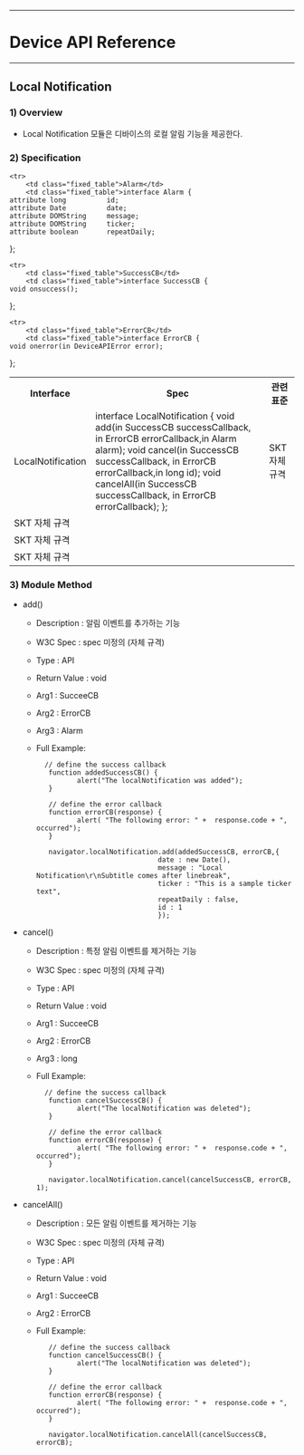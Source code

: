 <!--
{
	"id": 6519 ,
	
	"title": "Local Notification",
	"outline": "Local Notification 모듈은 디바이스의 로컬 알림 기능을 제공한다.",
	
	"tags" : ["runtime"],
	
	"order": [6, 5, 19],
	"thumbnail": "6.1.00.runtime_structure.png"
}
-->

----------

# Device API Reference 

----------

## Local Notification 

### 1) Overview

- Local Notification 모듈은 디바이스의 로컬 알림 기능을 제공한다.

### 2) Specification

<table class="table table-bordered">
	<tr>
		<th class="fixed_table">Interface</th>
		<th class="fixed_table">Spec</th>
		<th>관련 표준</th>
	</tr>
	<tr>
		<td class="fixed_table">LocalNotification</td>
		<td class="fixed_table">interface LocalNotification {
	void add(in SuccessCB successCallback, in ErrorCB errorCallback,in Alarm alarm);
	void cancel(in SuccessCB successCallback, in ErrorCB errorCallback,in long id);
	void cancelAll(in SuccessCB successCallback, in ErrorCB errorCallback); 
};
		</td>
		<td>SKT 자체 규격</td>
	</tr>

	<tr>
		<td class="fixed_table">Alarm</td>
		<td class="fixed_table">interface Alarm {
	attribute long          id;
	attribute Date          date;
	attribute DOMString     message;
	attribute DOMString     ticker;
	attribute boolean       repeatDaily;
};
		</td>
		<td>SKT 자체 규격</td>
	</tr>

	<tr>
		<td class="fixed_table">SuccessCB</td>
		<td class="fixed_table">interface SuccessCB {
	void onsuccess();
};
		</td>
		<td>SKT 자체 규격</td>
	</tr>

	<tr>
		<td class="fixed_table">ErrorCB</td>
		<td class="fixed_table">interface ErrorCB {
	void onerror(in DeviceAPIError error);
};
		</td>
		<td>SKT 자체 규격</td>
	</tr>

</table>

### 3) Module Method

- add()

	- Description : 알림 이벤트를 추가하는 기능
	- W3C Spec : spec 미정의 (자체 규격)
	- Type : API 
	- Return Value : void
	- Arg1 : SucceeCB
	- Arg2 : ErrorCB
	- Arg3 : Alarm
	- Full Example: 

			// define the success callback
			 function addedSuccessCB() {
			        alert("The localNotification was added");
			 }
			
			 // define the error callback
			 function errorCB(response) {
			        alert( "The following error: " +  response.code + ", occurred");
			 } 
			
			 navigator.localNotification.add(addedSuccessCB, errorCB,{
			                            date : new Date(),
			                            message : "Local Notification\r\nSubtitle comes after linebreak",
			                            ticker : "This is a sample ticker text",
			                            repeatDaily : false,
			                            id : 1
			                    		});

- cancel()

	- Description : 특정 알림 이벤트를 제거하는 기능
	- W3C Spec : spec 미정의 (자체 규격)
	- Type : API 
	- Return Value : void
	- Arg1 : SucceeCB
	- Arg2 : ErrorCB
	- Arg3 : long
	- Full Example: 

			// define the success callback
			 function cancelSuccessCB() {
			        alert("The localNotification was deleted");
			 }
			
			 // define the error callback
			 function errorCB(response) {
			        alert( "The following error: " +  response.code + ", occurred");
			 } 
			
			 navigator.localNotification.cancel(cancelSuccessCB, errorCB, 1); 

- cancelAll()

	- Description : 모든 알림 이벤트를 제거하는 기능 
	- W3C Spec : spec 미정의 (자체 규격)
	- Type : API 
	- Return Value : void
	- Arg1 : SucceeCB
	- Arg2 : ErrorCB
	- Full Example: 

			 // define the success callback
			 function cancelSuccessCB() {
			        alert("The localNotification was deleted");
			 }
			
			 // define the error callback
			 function errorCB(response) {
			        alert( "The following error: " +  response.code + ", occurred");
			 } 
			
			 navigator.localNotification.cancelAll(cancelSuccessCB, errorCB); 